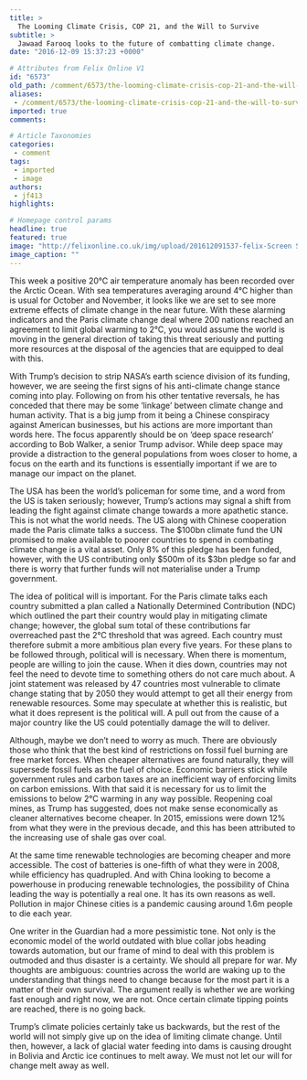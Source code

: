 ```yaml
---
title: >
  The Looming Climate Crisis, COP 21, and the Will to Survive
subtitle: >
  Jawaad Farooq looks to the future of combatting climate change.
date: "2016-12-09 15:37:23 +0000"

# Attributes from Felix Online V1
id: "6573"
old_path: /comment/6573/the-looming-climate-crisis-cop-21-and-the-will-to-survive
aliases:
 - /comment/6573/the-looming-climate-crisis-cop-21-and-the-will-to-survive
imported: true
comments:

# Article Taxonomies
categories:
 - comment
tags:
 - imported
 - image
authors:
 - jf413
highlights:

# Homepage control params
headline: true
featured: true
image: "http://felixonline.co.uk/img/upload/201612091537-felix-Screen Shot 2016-12-09 at 15.35.53.png"
image_caption: ""
---
```


This week a positive 20°C air temperature anomaly has been recorded over the Arctic Ocean. With sea temperatures averaging around 4°C higher than is usual for October and November, it looks like we are set to see more extreme effects of climate change in the near future.
With these alarming indicators and the Paris climate change deal where 200 nations reached an agreement to limit global warming to 2°C, you would assume the world is moving in the general direction of taking this threat seriously and putting more resources at the disposal of the agencies that are equipped to deal with this.

With Trump’s decision to strip NASA’s earth science division of its funding, however, we are seeing the first signs of his anti-climate change stance coming into play. Following on from his other tentative reversals, he has conceded that there may be some ‘linkage’ between climate change and human activity. That is a big jump from it being a Chinese conspiracy against American businesses, but his actions are more important than words here. The focus apparently should be on ‘deep space research’ according to Bob Walker, a senior Trump advisor. While deep space may provide a distraction to the general populations from woes closer to home, a focus on the earth and its functions is essentially important if we are to manage our impact on the planet.

The USA has been the world’s policeman for some time, and a word from the US is taken seriously; however, Trump’s actions may signal a shift from leading the fight against climate change towards a more apathetic stance. This is not what the world needs. The US along with Chinese cooperation made the Paris climate talks a success. The $100bn climate fund the UN promised to make available to poorer countries to spend in combating climate change is a vital asset. Only 8% of this pledge has been funded, however, with the US contributing only $500m of its $3bn pledge so far and there is worry that further funds will not materialise under a Trump government.

The idea of political will is important. For the Paris climate talks each country submitted a plan called a Nationally Determined Contribution (NDC) which outlined the part their country would play in mitigating climate change; however, the global sum total of these contributions far overreached past the 2°C threshold that was agreed. Each country must therefore submit a more ambitious plan every five years. For these plans to be followed through, political will is necessary. When there is momentum, people are willing to join the cause. When it dies down, countries may not feel the need to devote time to something others do not care much about. A joint statement was released by 47 countries most vulnerable to climate change stating that by 2050 they would attempt to get all their energy from renewable resources. Some may speculate at whether this is realistic, but what it does represent is the political will. A pull out from the cause of a major country like the US could potentially damage the will to deliver.

Although, maybe we don’t need to worry as much. There are obviously those who think that the best kind of restrictions on fossil fuel burning are free market forces. When cheaper alternatives are found naturally, they will supersede fossil fuels as the fuel of choice. Economic barriers stick while government rules and carbon taxes are an inefficient way of enforcing limits on carbon emissions. With that said it is necessary for us to limit the emissions to below 2°C warming in any way possible. Reopening coal mines, as Trump has suggested, does not make sense economically as cleaner alternatives become cheaper. In 2015, emissions were down 12% from what they were in the previous decade, and this has been attributed to the increasing use of shale gas over coal.

At the same time renewable technologies are becoming cheaper and more accessible. The cost of batteries is one-fifth of what they were in 2008, while efficiency has quadrupled. And with China looking to become a powerhouse in producing renewable technologies, the possibility of China leading the way is potentially a real one. It has its own reasons as well. Pollution in major Chinese cities is a pandemic causing around 1.6m people to die each year.

One writer in the Guardian had a more pessimistic tone. Not only is the economic model of the world outdated with blue collar jobs heading towards automation, but our frame of mind to deal with this problem is outmoded and thus disaster is a certainty. We should all prepare for war. My thoughts are ambiguous: countries across the world are waking up to the understanding that things need to change because for the most part it is a matter of their own survival. The argument really is whether we are working fast enough and right now, we are not. Once certain climate tipping points are reached, there is no going back.

Trump’s climate policies certainly take us backwards, but the rest of the world will not simply give up on the idea of limiting climate change. Until then, however, a lack of glacial water feeding into dams is causing drought in Bolivia and Arctic ice continues to melt away. We must not let our will for change melt away as well.
